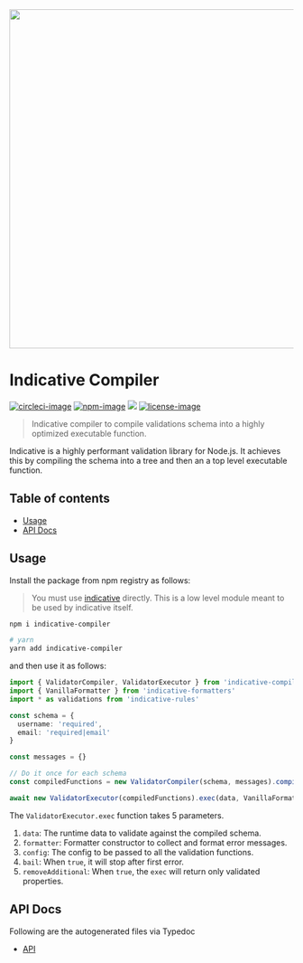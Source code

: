 <div align="center">
  <img src="https://res.cloudinary.com/adonisjs/image/upload/q_100/v1557762307/poppinss_iftxlt.jpg" width="600px">
</div>

# Indicative Compiler
[![circleci-image]][circleci-url] [![npm-image]][npm-url] ![][typescript-image] [![license-image]][license-url]
> Indicative compiler to compile validations schema into a highly optimized executable function.

Indicative is a highly performant validation library for Node.js. It achieves this by compiling the schema into a tree and then an a top level executable function.

<!-- START doctoc generated TOC please keep comment here to allow auto update -->
<!-- DON'T EDIT THIS SECTION, INSTEAD RE-RUN doctoc TO UPDATE -->
## Table of contents

- [Usage](#usage)
- [API Docs](#api-docs)

<!-- END doctoc generated TOC please keep comment here to allow auto update -->

## Usage
Install the package from npm registry as follows:

> You must use [indicative](https://github.com/poppinss/indicative) directly. This is a low level module meant to be used by indicative itself.

```sh
npm i indicative-compiler

# yarn
yarn add indicative-compiler
```

and then use it as follows:

```ts
import { ValidatorCompiler, ValidatorExecutor } from 'indicative-compiler'
import { VanillaFormatter } from 'indicative-formatters'
import * as validations from 'indicative-rules'

const schema = {
  username: 'required',
  email: 'required|email'
}

const messages = {}

// Do it once for each schema
const compiledFunctions = new ValidatorCompiler(schema, messages).compile()

await new ValidatorExecutor(compiledFunctions).exec(data, VanillaFormatter, {}, false, false)
```

The `ValidatorExecutor.exec` function takes 5 parameters.

1. `data`: The runtime data to validate against the compiled schema.
2. `formatter`: Formatter constructor to collect and format error messages.
3. `config`: The config to be passed to all the validation functions.
4. `bail`: When `true`, it will stop after first error.
5. `removeAdditional`: When `true`, the `exec` will return only validated properties.

## API Docs
Following are the autogenerated files via Typedoc

* [API](docs/README.md)

[circleci-image]: https://img.shields.io/circleci/project/github/poppinss/indicative-compiler/master.svg?style=for-the-badge&logo=circleci
[circleci-url]: https://circleci.com/gh/poppinss/indicative-compiler "circleci"

[typescript-image]: https://img.shields.io/badge/Typescript-294E80.svg?style=for-the-badge&logo=typescript
[typescript-url]:  "typescript"

[npm-image]: https://img.shields.io/npm/v/indicative-compiler.svg?style=for-the-badge&logo=npm
[npm-url]: https://npmjs.org/package/indicative-compiler "npm"

[license-image]: https://img.shields.io/npm/l/indicative-compiler?color=blueviolet&style=for-the-badge
[license-url]: LICENSE.md "license"
